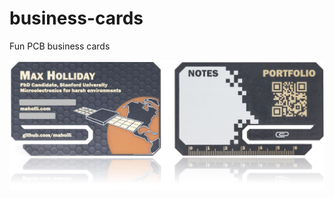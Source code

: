 # business-cards
Fun PCB business cards

<p align="middle">
<img width="900" src="https://github.com/maholli/business-cards/blob/master/cards.jpg?">
</p>
